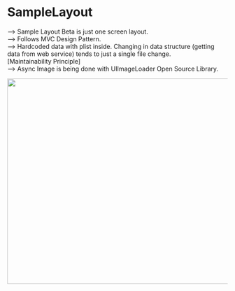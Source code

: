 # SampleLayout

--> Sample Layout Beta is just one screen layout. <br />
--> Follows MVC Design Pattern. <br />
--> Hardcoded data with plist inside. Changing in data structure (getting data from web service) tends to just a single file change.<br />
[Maintainability Principle] <br />
--> Async Image is being done with UIImageLoader Open Source Library. 
<br />

<img src="http://salemount.com/SampleLayout/screenshot.jpg" width="960" height="470" />

